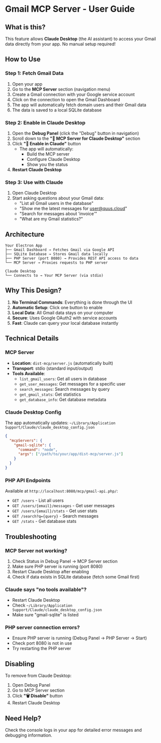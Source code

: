 # Gmail MCP Server - User Guide

## What is this?

This feature allows **Claude Desktop** (the AI assistant) to access your Gmail data directly from your app. No manual setup required!

## How to Use

### Step 1: Fetch Gmail Data
1. Open your app
2. Go to the **MCP Server** section (navigation menu)
3. Create a Gmail connection with your Google service account
4. Click on the connection to open the Gmail Dashboard
5. The app will automatically fetch domain users and their Gmail data
6. The data is saved to a local SQLite database

### Step 2: Enable in Claude Desktop
1. Open the **Debug Panel** (click the "Debug" button in navigation)
2. Scroll down to the **"🤖 MCP Server for Claude Desktop"** section
3. Click **"🤖 Enable in Claude"** button
   - The app will automatically:
     - Build the MCP server
     - Configure Claude Desktop
     - Show you the status
4. **Restart Claude Desktop**

### Step 3: Use with Claude
1. Open Claude Desktop
2. Start asking questions about your Gmail data:
   - "List all Gmail users in the database"
   - "Show me the latest messages for user@quus.cloud"
   - "Search for messages about 'invoice'"
   - "What are my Gmail statistics?"

## Architecture

```
Your Electron App
├── Gmail Dashboard → Fetches Gmail via Google API
├── SQLite Database → Stores Gmail data locally
├── PHP Server (port 8080) → Provides REST API access to data
└── MCP Server → Proxies requests to PHP server

Claude Desktop
└── Connects to → Your MCP Server (via stdio)
```

## Why This Design?

1. **No Terminal Commands**: Everything is done through the UI
2. **Automatic Setup**: Click one button to enable
3. **Local Data**: All Gmail data stays on your computer
4. **Secure**: Uses Google OAuth2 with service accounts
5. **Fast**: Claude can query your local database instantly

## Technical Details

### MCP Server
- **Location**: `dist-mcp/server.js` (automatically built)
- **Transport**: stdio (standard input/output)
- **Tools Available**:
  - `list_gmail_users`: Get all users in database
  - `get_user_messages`: Get messages for a specific user
  - `search_messages`: Search messages by query
  - `get_gmail_stats`: Get statistics
  - `get_database_info`: Get database metadata

### Claude Desktop Config
The app automatically updates:
`~/Library/Application Support/Claude/claude_desktop_config.json`

```json
{
  "mcpServers": {
    "gmail-sqlite": {
      "command": "node",
      "args": ["/path/to/your/app/dist-mcp/server.js"]
    }
  }
}
```

### PHP API Endpoints
Available at `http://localhost:8080/mcp/gmail-api.php/`:
- `GET /users` - List all users
- `GET /users/{email}/messages` - Get user messages
- `GET /users/{email}/stats` - Get user stats
- `GET /search?q={query}` - Search messages
- `GET /stats` - Get database stats

## Troubleshooting

### MCP Server not working?
1. Check Status in Debug Panel → MCP Server section
2. Make sure PHP server is running (port 8080)
3. Restart Claude Desktop after enabling
4. Check if data exists in SQLite database (fetch some Gmail first)

### Claude says "no tools available"?
- Restart Claude Desktop
- Check `~/Library/Application Support/Claude/claude_desktop_config.json`
- Make sure "gmail-sqlite" is listed

### PHP server connection errors?
- Ensure PHP server is running (Debug Panel → PHP Server → Start)
- Check port 8080 is not in use
- Try restarting the PHP server

## Disabling

To remove from Claude Desktop:
1. Open Debug Panel
2. Go to MCP Server section
3. Click **"🗑️ Disable"** button
4. Restart Claude Desktop

## Need Help?

Check the console logs in your app for detailed error messages and debugging information.

